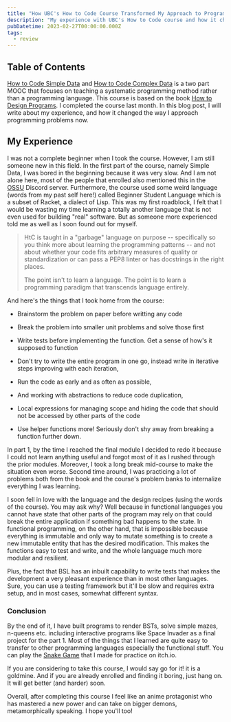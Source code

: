 ```yaml
---
title: "How UBC's How to Code Course Transformed My Approach to Programming"
description: "My experience with UBC's How to Code course and how it changed the way I approach programming problems now."
pubDatetime: 2023-02-27T00:00:00.000Z
tags:
  - review
---
```


## Table of Contents

[How to Code Simple Data](https://www.edx.org/course/how-to-code-simple-data) and [How to Code Complex Data](https://www.edx.org/course/how-to-code-complex-data) is a two part MOOC that focuses on teaching a systematic programming method rather than a programming language. This course is based on the book [How to Design Programs](https://htdp.org/2022-8-7/Book/index.html). I completed the course last month. In this blog post, I will write about my experience, and how it changed the way I approach programming problems now.

## My Experience

I was not a complete beginner when I took the course. However, I am still someone new in this field. In the first part of the course, namely Simple Data, I was bored in the beginning because it was very slow. And I am not alone here, most of the people that enrolled also mentioned this in the [OSSU](https://github.com/ossu/computer-science#community) Discord server. Furthermore, the course used some weird language (words from my past self here!) called Beginner Student Language which is a subset of Racket, a dialect of Lisp. This was my first roadblock, I felt that I would be wasting my time learning a totally another language that is not even used for building "real" software. But as someone more experienced told me as well as I soon found out for myself.

> HtC is taught in a "garbage" language on purpose -- specifically so you think more about learning the programming patterns -- and not about whether your code fits arbitrary measures of quality or standardization or can pass a PEP8 linter or has docstrings in the right places.
>
> The point isn't to learn a language. The point is to learn a programming paradigm that transcends language entirely.

And here's the things that I took home from the course:

- Brainstorm the problem on paper before writting any code

- Break the problem into smaller unit problems and solve those first

- Write tests before implementing the function. Get a sense of how's it supposed to function

- Don't try to write the entire program in one go, instead write in iterative steps improving with each iteration,

- Run the code as early and as often as possible,

- And working with abstractions to reduce code duplication,

- Local expressions for managing scope and hiding the code that should not be accessed by other parts of the code

- Use helper functions more! Seriously don't shy away from breaking a function further down.

In part 1, by the time I reached the final module I decided to redo it because I could not learn anything useful and forgot most of it as I rushed through the prior modules. Moreover, I took a long break mid-course to make the situation even worse. Second time around, I was practicing a lot of problems both from the book and the course's problem banks to internalize everything I was learning.

I soon fell in love with the language and the design recipes (using the words of the course). You may ask why? Well because in functional languages you cannot have state that other parts of the program may rely on that could break the entire application if something bad happens to the state. In functional programming, on the other hand, that is impossible because everything is immutable and only way to mutate something is to create a new immutable entity that has the desired modification. This makes the functions easy to test and write, and the whole language much more modular and resilient.

Plus, the fact that BSL has an inbuilt capability to write tests that makes the development a very pleasant experience than in most other languages. Sure, you can use a testing framework but it'll be slow and requires extra setup, and in most cases, somewhat different syntax.

### Conclusion

By the end of it, I have built programs to render BSTs, solve simple mazes, n-queens etc. including interactive programs like Space Invader as a final project for the part 1. Most of the things that I learned are quite easy to transfer to other programming languages especially the functional stuff. You can play the [Snake Game](https://avatar-hiro.itch.io/simple-snake) that I made for practice on itch.io.

If you are considering to take this course, I would say go for it! it is a goldmine. And if you are already enrolled and finding it boring, just hang on. It will get better (and harder) soon.

Overall, after completing this course I feel like an anime protagonist who has mastered a new power and can take on bigger demons, metamorphically speaking. I hope you'll too!
